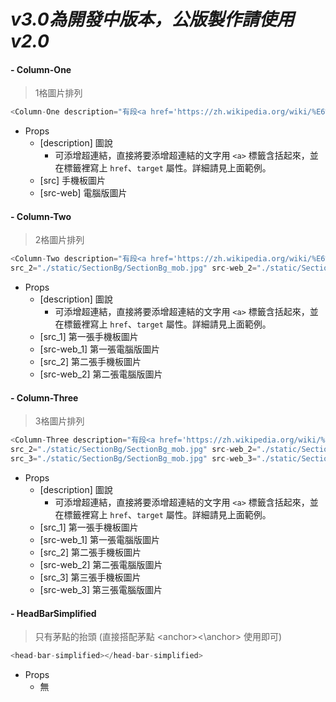 # ***v3.0為開發中版本，公版製作請使用v2.0***

#### - Column-One
>1格圖片排列
```js
<Column-One description="有段<a href='https://zh.wikipedia.org/wiki/%E6%97%B6%E9%97%B4' target='_blank'>時間</a>阿邦很怕人家問他「家在哪？」「爸爸媽媽呢？」只能笑而帶過" src="./static/SectionBg/SectionBg_mob.jpg" src-web="./static/SectionBg/SectionBg_pc.jpg"></Column-One>
```
+ Props
  + [description] 圖說
    + 可添增超連結，直接將要添增超連結的文字用 `<a>` 標籤含括起來，並在標籤裡寫上 `href`、`target` 屬性。詳細請見上面範例。
  + [src] 手機板圖片
  + [src-web] 電腦版圖片

#### - Column-Two
>2格圖片排列
```js
<Column-Two description="有段<a href='https://zh.wikipedia.org/wiki/%E6%97%B6%E9%97%B4' target='_blank'>時間</a>阿邦很怕人家問他「家在哪？」「爸爸媽媽呢？」只能笑而帶過" src_1="./static/SectionBg/SectionBg_mob.jpg" src-web_1="./static/SectionBg/SectionBg_pc.jpg"
src_2="./static/SectionBg/SectionBg_mob.jpg" src-web_2="./static/SectionBg/SectionBg_pc.jpg"></Column-Two>
```
+ Props
  + [description] 圖說
    + 可添增超連結，直接將要添增超連結的文字用 `<a>` 標籤含括起來，並在標籤裡寫上 `href`、`target` 屬性。詳細請見上面範例。
  + [src_1] 第一張手機板圖片
  + [src-web_1] 第一張電腦版圖片
  + [src_2] 第二張手機板圖片
  + [src-web_2] 第二張電腦版圖片
  


#### - Column-Three
>3格圖片排列
```js
<Column-Three description="有段<a href='https://zh.wikipedia.org/wiki/%E6%97%B6%E9%97%B4' target='_blank'>時間</a>阿邦很怕人家問他「家在哪？」「爸爸媽媽呢？」只能笑而帶過" src_1="./static/SectionBg/SectionBg_mob.jpg" src-web_1="./static/SectionBg/SectionBg_pc.jpg"
src_2="./static/SectionBg/SectionBg_mob.jpg" src-web_2="./static/SectionBg/SectionBg_pc.jpg"
src_3="./static/SectionBg/SectionBg_mob.jpg" src-web_3="./static/SectionBg/SectionBg_pc.jpg"></Column-Three>
```
+ Props
  + [description] 圖說
    + 可添增超連結，直接將要添增超連結的文字用 `<a>` 標籤含括起來，並在標籤裡寫上 `href`、`target` 屬性。詳細請見上面範例。
  + [src_1] 第一張手機板圖片
  + [src-web_1] 第一張電腦版圖片
  + [src_2] 第二張手機板圖片
  + [src-web_2] 第二張電腦版圖片
  + [src_3] 第三張手機板圖片
  + [src-web_3] 第三張電腦版圖片



#### - HeadBarSimplified
>只有茅點的抬頭 (直接搭配茅點 \<anchor\>\<\\anchor\> 使用即可)
```js
<head-bar-simplified></head-bar-simplified>
```
+ Props
  + 無